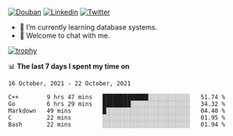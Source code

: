 
<p align="left">
<a href="https://www.douban.com/people/ixxchan"><img src="https://img.shields.io/badge/@ixxchan-007722?style=flat&logo=Douban&logoColor=white" alt="Douban" /></a> 
<a href="https://www.linkedin.com/in/xxchan/?locale=en_US"><img src="https://img.shields.io/badge/@xxchan-0073b1?style=flat&logo=LinkedIn&logoColor=white" alt="Linkedin" /></a> 
<a href="https://twitter.com/yayale_umi"><img src="https://img.shields.io/badge/@yayale__umi-1DA1F2?style=flat&logo=Twitter&logoColor=white" alt="Twitter"/></a>
</p>

- 🌱 I’m currently learning database systems.
- 💬 Welcome to chat with me.


[![trophy](https://github-profile-trophy.vercel.app/?username=xxchan&theme=flat&column=7)](https://github.com/xxchan)


📊 **The last 7 days I spent my time on** 

<!--START_SECTION:waka-->
```text
16 October, 2021 - 22 October, 2021

C++        9 hrs 47 mins   █████████████░░░░░░░░░░░░   51.74 % 
Go         6 hrs 29 mins   ████████░░░░░░░░░░░░░░░░░   34.32 % 
Markdown   49 mins         █░░░░░░░░░░░░░░░░░░░░░░░░   04.40 % 
C          22 mins         ░░░░░░░░░░░░░░░░░░░░░░░░░   01.95 % 
Bash       22 mins         ░░░░░░░░░░░░░░░░░░░░░░░░░   01.94 %
```
<!--END_SECTION:waka-->

<!--
**xxchan/xxchan** is a ✨ _special_ ✨ repository because its `README.md` (this file) appears on your GitHub profile.

Here are some ideas to get you started:

- 🔭 I’m currently working on ...
- 🌱 I’m currently learning ...
- 👯 I’m looking to collaborate on ...
- 🤔 I’m looking for help with ...
- 💬 Ask me about ...
- 📫 How to reach me: ...
- 😄 Pronouns: ...
- ⚡ Fun fact: ...
-->
